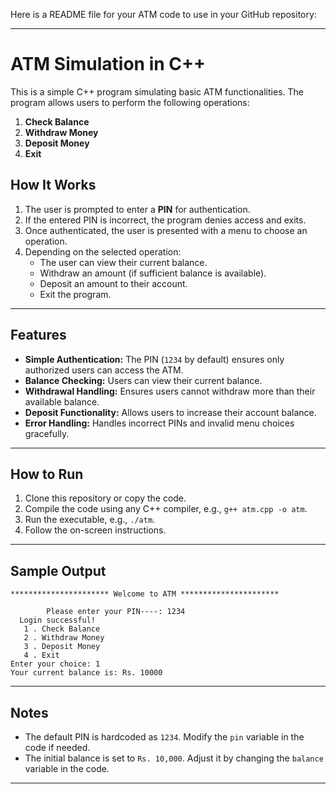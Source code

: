 Here is a README file for your ATM code to use in your GitHub repository:

---

# ATM Simulation in C++

This is a simple C++ program simulating basic ATM functionalities. The program allows users to perform the following operations:

1. **Check Balance**
2. **Withdraw Money**
3. **Deposit Money**
4. **Exit**

## How It Works

1. The user is prompted to enter a **PIN** for authentication.
2. If the entered PIN is incorrect, the program denies access and exits.
3. Once authenticated, the user is presented with a menu to choose an operation.
4. Depending on the selected operation:
   - The user can view their current balance.
   - Withdraw an amount (if sufficient balance is available).
   - Deposit an amount to their account.
   - Exit the program.

---

## Features

- **Simple Authentication:** The PIN (`1234` by default) ensures only authorized users can access the ATM.
- **Balance Checking:** Users can view their current balance.
- **Withdrawal Handling:** Ensures users cannot withdraw more than their available balance.
- **Deposit Functionality:** Allows users to increase their account balance.
- **Error Handling:** Handles incorrect PINs and invalid menu choices gracefully.

---

## How to Run

1. Clone this repository or copy the code.
2. Compile the code using any C++ compiler, e.g., `g++ atm.cpp -o atm`.
3. Run the executable, e.g., `./atm`.
4. Follow the on-screen instructions.

---

## Sample Output

```
********************** Welcome to ATM **********************

        Please enter your PIN----: 1234
  Login successful!
   1 . Check Balance
   2 . Withdraw Money
   3 . Deposit Money
   4 . Exit
Enter your choice: 1
Your current balance is: Rs. 10000
```

---

## Notes

- The default PIN is hardcoded as `1234`. Modify the `pin` variable in the code if needed.
- The initial balance is set to `Rs. 10,000`. Adjust it by changing the `balance` variable in the code.

---
